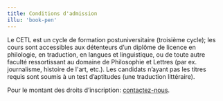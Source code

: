 ```yaml
---
title: Conditions d'admission
illu: 'book-pen'
---
```


Le CETL est un cycle de formation postuniversitaire (troisième cycle); les cours sont accessibles aux détenteurs d’un diplôme de licence en philologie, en traduction, en langues et linguistique, ou de toute autre faculté ressortissant au domaine de Philosophie et Lettres (par ex. journalisme, histoire de l'art, etc.). Les candidats n’ayant pas les titres requis sont soumis à un test d’aptitudes (une traduction littéraire).

Pour le montant des droits d’inscription: [contactez-nous](/cetl/programmation-et-tarifs).
